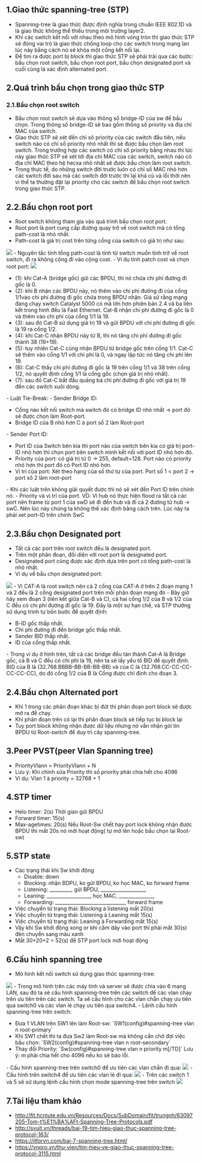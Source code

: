 ## 1.Giao thức spanning-tree (STP)
- Spanning-tree là giao thức được định nghĩa trong chuẩn IEEE 802.1D và là giao thức không thể thiếu trong môi trường layer2.
- Khi các switch kết nối với nhau theo mô hình vòng tròn thì giao thức STP sẽ đóng vai trò là giao thức chống loop cho các switch trong mạng lan lúc này bằng cách nó sẽ khóa một cổng kết nối lại.
- Để tìm ra được port bị block thì giao thức STP sẽ phải trải qua các bước: bầu chọn root switch, bầu chọn root port, bầu chọn designated port và cuối cùng là xác định alternated port.

## 2.Quá trình bầu chọn trong giao thức STP
### 2.1.Bầu chọn root switch
- Bầu chọn root switch sẽ dựa vào thông số bridge-ID của sw để bầu chọn. Trong thông số bridge-ID sẽ bao gồm thông số priority và địa chỉ MAC của switch.
- Giao thức STP sẽ xét đến chỉ sô priority của các switch đầu tiên, nếu switch nào có chỉ số priority nhỏ nhất thì sẽ được bầu chọn làm root switch. Trong trường hợp các switch có chỉ số priority bằng nhau thì lúc này giao thức STP sẽ xét tới địa chỉ MAC của các switch, switch nào có địa chỉ MAC theo hệ hecxa nhỏ nhất sẽ được bầu chọn làm root switch.
- Trong thực tế, do những switch đời trước luôn có chỉ số MAC nhỏ hơn các switch đời sau mà các switch đời trước thì lại khá cũ và lỗi thời nên vì thế ta thường đặt lại priority cho các switch để bầu chọn root switch trong giao thức STP.

## 2.2.Bầu chọn root port 
- Root switch không tham gia vào quá trình bầu chọn root port.
- Root port là port cung cấp đường quay trở về root switch mà có tổng path-cost là nhỏ nhất.
- Path-cost là giá trị cost trên từng cổng của switch có giá trị như sau:
<img src='https://i.imgur.com/4oLYUWM.jpg'>
- Nguyên tắc tính tổng path-cost là tính từ switch muốn tính trở về root switch, đi ra không cộng đi vào cộng cost.
- Ví dụ tính patch cost và chọn root port:
<img src='https://i.imgur.com/ZP23Kmn.png'>
	<ul>
		<li>(1): khi Cat-A (bridge gốc) gửi các BPDU, thì nó chứa chi phí đường đi gốc là 0.</li>
		<li>(2): khi B nhận các BPDU này, nó thêm vào chi phí đường đi của cổng 1/1vào chi phí đường đi gốc chứa trong BPDU nhận. Giả sử rằng mạng đang chạy switch Catalyst 5000 có mã lớn hơn phiên bản 2.4 và ba liên kết trong hình đều là Fast Ethernet. Cat-B nhận chi phí đường đi gốc là 0 và thêm vào chi phí của cổng 1/1 là 19.</li>
		<li>(3): sau đó Cat-B sử dụng giá trị 19 và gửi BPDU với chi phí đường đi gốc là 19 ra cổng 1/2.</li>
		<li>(4): khi Cat-C nhận BPDU này từ B, thì nó tăng chi phí đường đi gốc thành 38 (19+19).</li>
		<li>(5): tuy nhiên Cat-C cũng nhận BPDU từ bridge gốc trên cổng 1/1. Cat-C sẽ thêm vào cổng 1/1 với chi phí là 0, và ngay lập tức nó tăng chi phí lên 19.</li>
		<li>(6): Cat-C thấy chi phí đường đi gốc là 19 trên cổng 1/1 và 38 trên cổng 1/2, nó quyết định cổng 1/1 là cổng gốc (chọn giá trị nhỏ nhất).</li>
		<li>(7): sau đó Cat-C bắt đầu quảng bá chi phí đường đi gốc với giá trị 19 đến các switch xuôi dòng.</li>
	</ul>
- Luật Tie-Break:
	- Sender Bridge ID:
	<ul>
		<li>Cổng nào kết nối switch mà switch đó có bridge ID nhỏ nhất -> port đó sẽ được chọn làm Root-port.</li>
		<li>Bridge ID của B nhỏ hơn C à port số 2 làm Root-port</li>
	</ul>
	- Sender Port ID:
	<ul>
		<li>Port ID của Switch bên kia thì port nào của switch bên kia có giá trị port-ID nhỏ hơn thì chọn port bên switch mình kết nối với port ID nhỏ hơn đó.</li>
		<li>Priority của port: có giá trị từ 0 -> 255, default=128. Port nào có priority nhỏ hơn thì port đó có Port ID nhỏ hơn.</li>
		<li>Vị trí của port: Xét theo hạng của số thứ tự của port. Port số 1 < port 2 -> port số 2 làm root-port</li>
	</ul>
	- Khi các luật trên không giải quyết được thì nó sẽ xét đến Port ID trên chính nó.
	- Priority và vị trí của port. VD: Vì hub nó thực hiện flood ra tất cả các port nên frame từ port 1 của swD sẽ đi đến hub và đi cả 2 đường từ hub -> swC. Nên lúc này chúng ta không thể xác định bằng cách trên. Lúc này ta phải xet port-ID trên chính SwC


## 2.3.Bầu chọn Designated port

- Tất cả các port trên root switch đều là designated port.
- Trên một phân đoạn, đối diện với root port là designated port.
- Designated port cũng được xác định dựa trên port có tổng path-cost là nhỏ nhất.
- Ví dụ về bầu chọn designated port:
<img src='https://i.imgur.com/Hvj4ZJ3.png'>
	- Vì CAT-A là root switch nên cả 2 cổng của CAT-A ở trên 2 đoạn mạng 1 và 2 đều là 2 cổng designated port trên mỗi phân đoạn mạng đó</li>
	- Bây giờ hãy xem đoạn 3 (liên kết giữa Cat-B và C), cả hai cổng 1/2 của B và 1/2 của C đều có chi phí đường đi gốc là 19. Đây là một sự hạn chế, và STP thường sử dụng trình tự bốn bước để quyết định:
	<ul>
		<li>B-ID gốc thấp nhất.</li>
		<li>Chi phi đường đi đến bridge gốc thấp nhất.</li>
		<li>Sender BID thấp nhất.</li>
		<li>ID của cổng thấp nhất.</li>
	</ul>
	- Trong ví dụ ở hình trên, tất cả các bridge đều tán thành Cat-A là Bridge gốc, cả B và C đều có chi phí là 19, nên ta sẽ lấy yếu tố BID để quyết định. BID của B là (32.768.BBBB-BB-BB-BB-BB) và của C là (32.768.CC-CC-CC-CC-CC-CC), do đó cổng 1/2 của B là Cổng được chỉ định cho đoạn 3.

## 2.4.Bầu chọn Alternated port
- Khi 1 trong các phân đoạn khác bị đứt thì phân đoạn port block sẽ được mở ra để chạy.
- Khi phân đoạn trên có lại thì phân đoạn block sẽ tiếp tục bị block lại
- Tuy port block không nhận được dữ liệu nhưng nó vẫn nhận gói tin BPDU từ Root-switch để duy trì cây spanning-tree.

## 3.Peer PVST(peer Vlan Spanning tree)
- PriorityVlann = PriorityVlann + N
- Lưu ý: Khi chỉnh sửa Priority thì số priority phải chia hết cho 4096
- Ví dụ: Vlan 1 à priority = 32768 + 1

## 4.STP timer
- Helo timer: 2(s) Thời gian gửi BPDU
- Forward timer: 15(s)
- Max-agetimes: 20(s) Nếu Root-Sw chết hay port lock không nhận được BPDU thì mất 20s nó mới hoạt động( tự mở lên hoặc bầu chọn lại Root-sw)

## 5.STP state
- Các trạng thái khi Sw khởi động
	<ul>
	<li>Disable: down</li>
	<li>Blocking: nhận BDPU, ko gửi BPDU, ko học MAC, ko forward frame</li>
	<li>Listening: _________, gửi BPDU, ___________________</li>
	<li>Leaning: __________________, học MAC, _______________</li>
	<li>Forwarding: _____________________________, forward frame</li>
	</ul>
- Việc chuyển từ trạng thái: Blocking à listening mất 20(s)
- Việc chuyển từ trạng thái: Listening à Leaning mất 15(s)
- Việc chuyển từ trạng thái: Leaning à Forwarding mất 15(s)
- Vậy khi Sw khởi động xong or khi cắm dây vào port thì phải mất 30(s) đèn chuyển sang màu xanh
- Mất 30+20+2 = 52(s) để STP port lock mới hoạt động

## 6.Cấu hình spanning tree
- Mô hình kết nối switch sử dụng giao thức spanning-tree:
<img src='https://i.imgur.com/X0a9vZL.png'>
- Trong mô hình trên các máy tính và server sẽ được chia vào 6 mạng LAN, sau đó ta sẽ cấu hình spanning-tree trên các switch để các vlan chạy trên ưu tiên trên các switch. Ta sẽ cấu hình cho các vlan chẵn chạy ưu tiên qua switch0 và các vlan lẻ chạy ưu tiên qua switch4.
- Lệnh cấu hình spanning-tree trên switch:
	<ul>
	<li>Đưa 1 VLAN trên SW1 lên làm Root-sw: `SW1(config)#spanning-tree vlan n root-primary` </li>
	<li>Khi SW1 chết thì ta đưa Sw2 làm Root-sw mà không cần chờ đợi việc bầu chọn: `SW2(config)#spanning-tree vlan n root-secondary` </li>
	<li>Thay đổi Priority: `Sw(config)#spanning-tree vlan n priority m[/TD]` Lưu ý: m phải chia hết cho 4096 nếu ko sẽ báo lỗi.</li>
	</ul>
- Cấu hình spanning-tree trên switch0 để ưu tiên các vlan chẵn đi qua:
<img src='https://i.imgur.com/zWaKcGV.png'>
- Cấu hình trên switch4 để ưu tiên các vlan lẻ đi qua:
<img src='https://i.imgur.com/zZF2KhN.png'>
- Trên các switch 1 và 5 sẽ sử dụng lệnh cấu hình chọn mode spanning-tree trên switch
<img src='https://i.imgur.com/L4pBKUU.png'>

## 7.Tài liệu tham khảo
- http://fit.hcmute.edu.vn/Resources/Docs/SubDomain/fit/trungnh/63097205-Tom-t%E1%BA%AFt-Spanning-Tree-Protocols.pdf
- http://svuit.vn/threads/bai-19-tim-hieu-giao-thuc-spanning-tree-protocol-163/
- https://itforvn.com/bai-7-spanning-tree.html/
- https://vnpro.vn/thu-vien/tim-hieu-ve-giao-thuc-spanning-tree-protocol-3115.html
